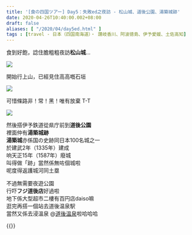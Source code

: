 ```yaml
---
title: '[食の四国ツアー] Day5：失敗ed之夜訪 - 松山城、道後公園、湯築城跡'
date: 2020-04-26T10:40:00.002+08:00
draft: false
aliases: [ "/2020/04/day5ed.html" ]
tags : [travel - 日本（四国南海道）・ 讚岐香川、阿波徳島、伊予愛媛、土佐高知]
---
```


食到好飽，諗住膽粗粗夜訪**松山城**...  

![](/images/shikoku5l.jpg)

開始行上山，已經見住高高嘅石垣  

![](/images/shikoku5l1.jpg)

可惜條路非！常！黑！唯有放棄 T-T  

![](/images/shikoku5l2.jpg)

然後搭伊予鉄道從県庁前到**道後公園**  
裡面仲有**湯築城跡**  
**湯築城**亦係国の史跡同日本100名城之一  
於建武2年（1335年）建成  
响天正15年（1587年）廢城  
叫得做「跡」當然係無咗個城啦  
呢度得返護城河同土塁  
  
不過無需要夜遊公園  
行吓**フジ道後店**好過啦  
地下係大型超市二樓有百円店daiso嘛  
逛完再搭一個站去道後温泉駅  
當然又係去浸溫泉 @[道後温泉](https://hidie.net/shikoku4i/)啦哈哈哈

  
{{<shikoku>}}
